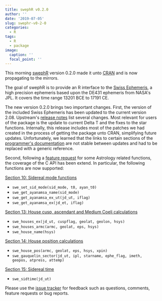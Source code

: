 ```yaml
---
title: swephR v0.2.0
author: ''
date: '2019-07-05'
slug: swephr-v0-2-0
categories:
  - R
tags:
  - R
  - package
image:
  caption: ''
  focal_point: ''
---
```


This morning [swephR](https://rstub.github.io/swephR/) version 0.2.0 made
it unto [CRAN](https://cran.r-project.org/package=swephR) and is now
propagating to the mirrors.

The goal of swephR is to provide an R interface to the
[Swiss Ephemeris](https://www.astro.com/swisseph/), a
high precision ephemeris based upon the DE431 ephemeris from NASA's
JPL. It covers the time range 13201 BCE to 17191 CE.

The new version 0.2.0 brings two important changes. First, the version of the
included Swiss Ephemeris has been updated to the current version 2.08. Upstream's
[release notes](https://groups.io/g/swisseph/topic/32121012#7551)
list several changes. Most relevant for users of the package is the update to
current Delta T  and the fixes to the star functions. Internally, this release
includes most of the patches we had created in the process of getting the package
unto CRAN, simplifying future updates. Unfortunately, we learned that the links
to certain sections of the [programmer's documentation](https://www.astro.com/swisseph/swephprg.htm)
are not stable between updates and had to be replaced with a generic reference.

Second, following a [feature request](https://github.com/rstub/swephR/issues/42)
for some Astrology related functions, the
coverage of the C API has been extend. In particular, the following functions
are now supported:

[Section 10: Sidereal mode functions](https://rstub.github.io/swephR/reference/Section10.html)

* `swe_set_sid_mode(sid_mode, t0, ayan_t0)`
* `swe_get_ayanamsa_name(sid_mode)`
* `swe_get_ayanamsa_ex_ut(jd_ut, iflag)`
* `swe_get_ayanamsa_ex(jd_et, iflag)`

[Section 13: House cusp, ascendant and Medium Coeli  calculations](https://rstub.github.io/swephR/reference/Section13.html)

* `swe_houses_ex(jd_ut, cuspflag, geolat, geolon, hsys)`
* `swe_houses_armc(armc, geolat, eps, hsys)`
* `swe_house_name(hsys)`

[Section 14: House position calculations](https://rstub.github.io/swephR/reference/Section14.html)

* `swe_house_pos(armc, geolat, eps, hsys, xpin)`
* `swe_gauquelin_sector(jd_ut, ipl, starname, ephe_flag, imeth, geopos, atpress, attemp)`

[Section 15: Sidereal time](https://rstub.github.io/swephR/reference/Section15.html)

* `swe_sidtime(jd_ut)`

Please use the [issue tracker](https://github.com/rstub/swephR/issues) for feedback such as
questions, comments, feature requests or bug reports.
